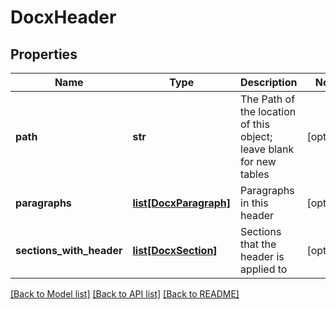 # DocxHeader

## Properties
Name | Type | Description | Notes
------------ | ------------- | ------------- | -------------
**path** | **str** | The Path of the location of this object; leave blank for new tables | [optional] 
**paragraphs** | [**list[DocxParagraph]**](DocxParagraph.md) | Paragraphs in this header | [optional] 
**sections_with_header** | [**list[DocxSection]**](DocxSection.md) | Sections that the header is applied to | [optional] 

[[Back to Model list]](../README.md#documentation-for-models) [[Back to API list]](../README.md#documentation-for-api-endpoints) [[Back to README]](../README.md)


